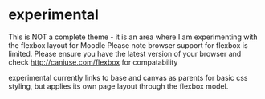experimental
============
This is NOT a complete theme - it is an area where I am experimenting with the flexbox layout for Moodle
Please note browser support for flexbox is limited. Please ensure you have the latest version of your
browser and check http://caniuse.com/flexbox for compatability

experimental currently links to base and canvas as parents for basic css styling, but applies its own
page layout through the flexbox model.
